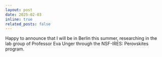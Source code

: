 ```yaml
---
layout: post
date: 2025-02-03 
inline: true
related_posts: false
---
```

Happy to announce that I will be in Berlin this summer, researching in the lab group of Professor Eva Unger through the NSF-IRES: Perovskites program.
